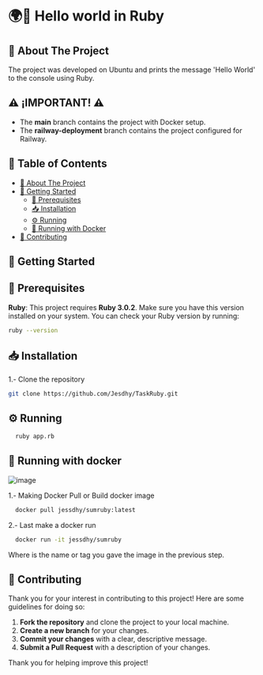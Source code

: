 # 🌍👋 Hello world in Ruby

## 📘 About The Project
The project was developed on Ubuntu and prints the message 'Hello World' to the console using Ruby.

## ⚠️ **¡IMPORTANT!** ⚠️

- The **main** branch contains the project with Docker setup.
- The **railway-deployment** branch contains the project configured for Railway. 

## 📑 Table of Contents

- [📘 About The Project](#about-the-project)
- [🚀 Getting Started](#getting-started)
  - [🔧 Prerequisites](#prerequisites)
  - [📥 Installation](#installation)
  - [⚙️ Running](#running)
  - [🐳 Running with Docker](#running-with-docker)
- [🤝 Contributing](#contributing)

## 🚀 Getting Started
## 🔧 Prerequisites
**Ruby**: This project requires **Ruby 3.0.2**. Make sure you have this version installed on your system.
You can check your Ruby version by running:

```bash
ruby --version
 ```
## 📥 Installation

1.- Clone the repository

   ```sh
   git clone https://github.com/Jesdhy/TaskRuby.git
  ```
## ⚙️ Running

  ```sh
    ruby app.rb
   ```

## 🐳 Running with docker
![image](https://github.com/user-attachments/assets/a470d5c3-f17d-4d06-b3aa-e63e91b6e43b)

1.- Making Docker Pull or Build docker image

 ```sh
   docker pull jessdhy/sumruby:latest
   ```

2.- Last make a docker run

 ```sh
   docker run -it jessdhy/sumruby
   ```
Where <any-name> is the name or tag you gave the image in the previous step.

## 🤝 Contributing
Thank you for your interest in contributing to this project! Here are some guidelines for doing so:
1. **Fork the repository** and clone the project to your local machine.
2. **Create a new branch** for your changes.
3. **Commit your changes** with a clear, descriptive message.
4. **Submit a Pull Request** with a description of your changes.

Thank you for helping improve this project!